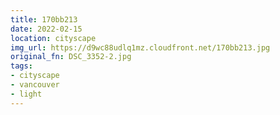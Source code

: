 ```yaml
---
title: 170bb213
date: 2022-02-15
location: cityscape
img_url: https://d9wc88udlq1mz.cloudfront.net/170bb213.jpg
original_fn: DSC_3352-2.jpg
tags:
- cityscape
- vancouver
- light
---
```

